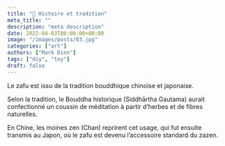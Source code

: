 ```yaml
---
title: "📜 Histoire et tradition"
meta_title: ""
description: "meta description"
date: 2022-04-03T06:00:00+00:00
image: "/images/posts/03.jpg"
categories: ["art"]
authors: ["Mark Dinn"]
tags: ["diy", "toy"]
draft: false
---
```



Le zafu est issu de la tradition bouddhique chinoise et japonaise.

Selon la tradition, le Bouddha historique (Siddhārtha Gautama) aurait confectionné un coussin de méditation à partir d’herbes et de fibres naturelles.

En Chine, les moines zen (Chan) reprirent cet usage, qui fut ensuite transmis au Japon, où le zafu est devenu l’accessoire standard du zazen.
